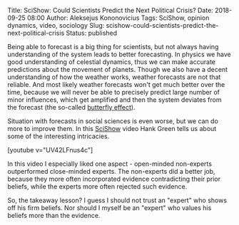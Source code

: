 Title: SciShow: Could Scientists Predict the Next Political Crisis?
Date: 2018-09-25 08:00
Author: Aleksejus Kononovicius
Tags: SciShow, opinion dynamics, video, sociology
Slug: scishow-could-scientists-predict-the-next-political-crisis
Status: published

Being able to forecast is a big thing for scientists, but not always having
understanding of the system leads to better forecasting. In physics we have
good understanding of celestial dynamics, thus we can make accurate predictions
about the movement of planets. Though we also have a decent understanding of how
the weather works, weather forecasts are not that reliable. And most likely
weather forecasts won't get much better over the time, because we will never be
able to precisely predict large number of minor influences, which get amplified
and then the system deviates from the forecast (the so-called
[butterfly effect](/tag/dynamical-chaos/)).

Situation with forecasts in social sciences is even worse, but we can do more to
improve them. In this [SciShow](/tag/scishow/) video Hank Green tells us about
some of the interesting intricacies.

[youtube v="UV42LFnus4c"]

In this video I especially liked one aspect - open-minded non-experts
outperformed close-minded experts. The non-experts did a better job, because
they more often incorporated evidence contradicting their prior beliefs, while
the experts more often rejected such evidence.

So, the takeaway lesson? I guess I should not trust an "expert" who shows off
his firm beliefs. Nor should I myself be an "expert" who values his beliefs more
than the evidence.
